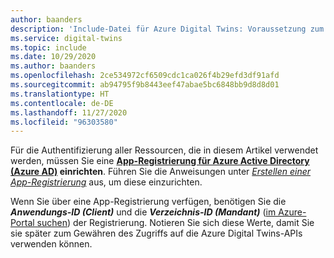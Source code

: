 ```yaml
---
author: baanders
description: 'Include-Datei für Azure Digital Twins: Voraussetzung zum Einrichten einer App-Registrierung'
ms.service: digital-twins
ms.topic: include
ms.date: 10/29/2020
ms.author: baanders
ms.openlocfilehash: 2ce534972cf6509cdc1ca026f4b29efd3df91afd
ms.sourcegitcommit: ab94795f9b8443eef47abae5bc6848bb9d8d8d01
ms.translationtype: HT
ms.contentlocale: de-DE
ms.lasthandoff: 11/27/2020
ms.locfileid: "96303580"
---
```

Für die Authentifizierung aller Ressourcen, die in diesem Artikel verwendet werden, müssen Sie eine **[App-Registrierung für Azure Active Directory (Azure AD)](../articles/active-directory/fundamentals/active-directory-whatis.md) einrichten**. Führen Sie die Anweisungen unter [ *Erstellen einer App-Registrierung*](../articles/digital-twins/how-to-create-app-registration.md) aus, um diese einzurichten. 

Wenn Sie über eine App-Registrierung verfügen, benötigen Sie die **_Anwendungs-ID (Client)_** und die **_Verzeichnis-ID (Mandant)_** ([im Azure-Portal suchen](../articles/digital-twins/how-to-create-app-registration.md#collect-client-id-and-tenant-id)) der Registrierung. Notieren Sie sich diese Werte, damit Sie sie später zum Gewähren des Zugriffs auf die Azure Digital Twins-APIs verwenden können.